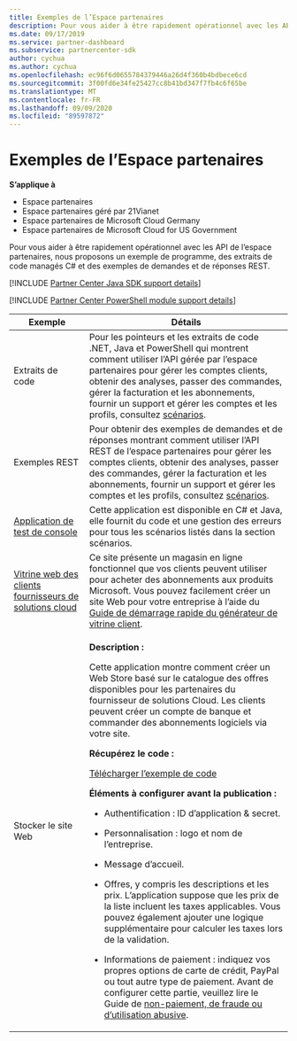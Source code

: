 ```yaml
---
title: Exemples de l’Espace partenaires
description: Pour vous aider à être rapidement opérationnel avec les API de l’espace partenaires, nous proposons un exemple de programme, des extraits de code managé C et des exemples de demandes et de réponses REST.
ms.date: 09/17/2019
ms.service: partner-dashboard
ms.subservice: partnercenter-sdk
author: cychua
ms.author: cychua
ms.openlocfilehash: ec96f6d0655784379446a26d4f360b4bdbece6cd
ms.sourcegitcommit: 3f00fd6e34fe25427cc8b41bd347f7fb4c6f65be
ms.translationtype: MT
ms.contentlocale: fr-FR
ms.lasthandoff: 09/09/2020
ms.locfileid: "89597872"
---
```

# <a name="partner-center-samples"></a>Exemples de l’Espace partenaires

**S’applique à**

- Espace partenaires
- Espace partenaires géré par 21Vianet
- Espace partenaires de Microsoft Cloud Germany
- Espace partenaires de Microsoft Cloud for US Government

Pour vous aider à être rapidement opérationnel avec les API de l’espace partenaires, nous proposons un exemple de programme, des extraits de code managés C# et des exemples de demandes et de réponses REST.

[!INCLUDE [Partner Center Java SDK support details](../includes/java-sdk-support.md)]

[!INCLUDE [Partner Center PowerShell module support details](../includes/powershell-module-support.md)]

<table>
  <thead>
    <th>Exemple</th>
    <th>Détails</th>
  </thead>
  <tbody>
    <tr>
      <td>Extraits de code</td>
      <td>Pour les pointeurs et les extraits de code .NET, Java et PowerShell qui montrent comment utiliser l’API gérée par l’espace partenaires pour gérer les comptes clients, obtenir des analyses, passer des commandes, gérer la facturation et les abonnements, fournir un support et gérer les comptes et les profils, consultez <a href="scenarios.md">scénarios</a>.</td>
    </tr>
    <tr>
      <td>Exemples REST</td>
      <td>Pour obtenir des exemples de demandes et de réponses montrant comment utiliser l’API REST de l’espace partenaires pour gérer les comptes clients, obtenir des analyses, passer des commandes, gérer la facturation et les abonnements, fournir un support et gérer les comptes et les profils, consultez <a href="scenarios.md">scénarios</a>.</td>
    </tr>
    <tr>
      <td><a href="console-test-app.md">Application de test de console</a></td>
      <td>Cette application est disponible en C# et Java, elle fournit du code et une gestion des erreurs pour tous les scénarios listés dans la section scénarios.</td>
    </tr>
    <tr>
      <td><a href="csp-customer-web-storefront.md">Vitrine web des clients fournisseurs de solutions cloud</a></td>
      <td>Ce site présente un magasin en ligne fonctionnel que vos clients peuvent utiliser pour acheter des abonnements aux produits Microsoft. Vous pouvez facilement créer un site Web pour votre entreprise à l’aide du <a href="csp-customer-storefront-builder-quick-start-guide-.md">Guide de démarrage rapide du générateur de vitrine client</a>.</td>
    </tr>
    <tr>
      <td>Stocker le site Web</td>
      <td><p><strong>Description :</strong></p>
          <p>Cette application montre comment créer un Web Store basé sur le catalogue des offres disponibles pour les partenaires du fournisseur de solutions Cloud. Les clients peuvent créer un compte de banque et commander des abonnements logiciels via votre site.</p>
        <p><strong>Récupérez le code :</strong></p>
        <p><a href="https://go.microsoft.com/fwlink/p/?LinkId=746683">Télécharger l’exemple de code</a></p>
        <p><strong>Éléments à configurer avant la publication :</strong></p>
        <ul>
          <li><p>Authentification : ID d’application & secret.</p></li>
          <li><p>Personnalisation : logo et nom de l’entreprise.</p></li>
          <li><p>Message d’accueil.</p></li>
          <li><p>Offres, y compris les descriptions et les prix. L’application suppose que les prix de la liste incluent les taxes applicables. Vous pouvez également ajouter une logique supplémentaire pour calculer les taxes lors de la validation.</p></li>
          <li><p>Informations de paiement : indiquez vos propres options de carte de crédit, PayPal ou tout autre type de paiement. Avant de configurer cette partie, veuillez lire le Guide de <a href="https://docs.microsoft.com/partner-center/non-payment-fraud-misuse">non-paiement, de fraude ou d’utilisation abusive</a>.</p></li>
        </ul>
      </td>
    </tr>
  </tbody>
</table>
